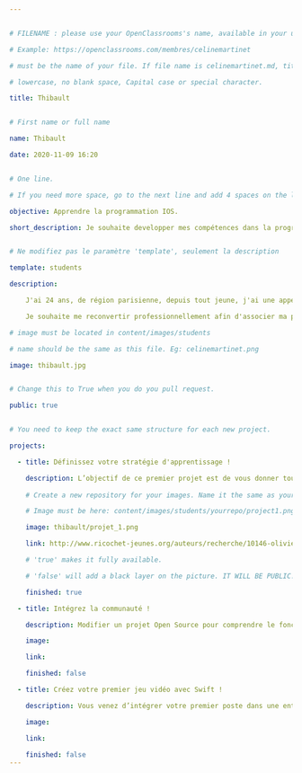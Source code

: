 ```yaml
---


# FILENAME : please use your OpenClassrooms's name, available in your url.

# Example: https://openclassrooms.com/membres/celinemartinet

# must be the name of your file. If file name is celinemartinet.md, title is celinemartinet.

# lowercase, no blank space, Capital case or special character.

title: Thibault


# First name or full name

name: Thibault

date: 2020-11-09 16:20


# One line.

# If you need more space, go to the next line and add 4 spaces on the left, as in 'description'.

objective: Apprendre la programmation IOS.

short_description: Je souhaite developper mes compétences dans la programmation pour me tourner vers de nouveaux horizon. 


# Ne modifiez pas le paramètre 'template', seulement la description

template: students

description:

    J'ai 24 ans, de région parisienne, depuis tout jeune, j'ai une appétence pour les nouvelles technologies.

    Je souhaite me reconvertir professionnellement afin d'associer ma passion et mon métier et participer a la création du monde digital.

# image must be located in content/images/students

# name should be the same as this file. Eg: celinemartinet.png

image: thibault.jpg


# Change this to True when you do you pull request.

public: true


# You need to keep the exact same structure for each new project.

projects:

  - title: Définissez votre stratégie d'apprentissage !

    description: L’objectif de ce premier projet est de vous donner toutes les clés pour réussir votre parcours, puis votre insertion professionnelle ! 
    
    # Create a new repository for your images. Name it the same as your nickname and profile picture.

    # Image must be here: content/images/students/yourrepo/project1.png

    image: thibault/projet_1.png

    link: http://www.ricochet-jeunes.org/auteurs/recherche/10146-olivier-vogel

    # 'true' makes it fully available.

    # 'false' will add a black layer on the picture. IT WILL BE PUBLIC!

    finished: true

  - title: Intégrez la communauté !

    description: Modifier un projet Open Source pour comprendre le fonctionnement de Git, de Github et des pull requests. 

    image:

    link:

    finished: false

  - title: Créez votre premier jeu vidéo avec Swift !

    description: Vous venez d’intégrer votre premier poste dans une entreprise de jeux vidéo FrenchGame Factory.

    image:

    link:

    finished: false
---
```

